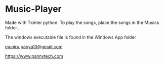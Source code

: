 # Music-Player
Made with Tkinter python. To play the songs, place the songs in the Musics folder.... 

The windows executable file is found in the Windows App folder

muniru.panya13@gmail.com

https://www.pannytech.com
